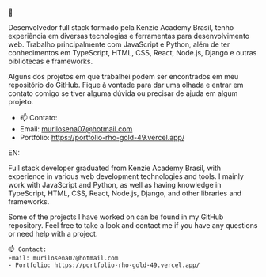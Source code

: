 👋

Desenvolvedor full stack formado pela Kenzie Academy Brasil, tenho experiência em diversas tecnologias e ferramentas para desenvolvimento web. Trabalho principalmente com JavaScript e Python, além de ter conhecimentos em TypeScript, HTML, CSS, React, Node.js, Django e outras bibliotecas e frameworks.

Alguns dos projetos em que trabalhei podem ser encontrados em meu repositório do GitHub. Fique à vontade para dar uma olhada e entrar em contato comigo se tiver alguma dúvida ou precisar de ajuda em algum projeto.


- 📫 Contato:
- Email: murilosena07@hotmail.com
- Portfólio: https://portfolio-rho-gold-49.vercel.app/ 

EN:

Full stack developer graduated from Kenzie Academy Brasil, with experience in various web development technologies and tools. I mainly work with JavaScript and Python, as well as having knowledge in TypeScript, HTML, CSS, React, Node.js, Django, and other libraries and frameworks.

Some of the projects I have worked on can be found in my GitHub repository. Feel free to take a look and contact me if you have any questions or need help with a project.

    📫 Contact:
    Email: murilosena07@hotmail.com
    - Portfolio: https://portfolio-rho-gold-49.vercel.app/ 


